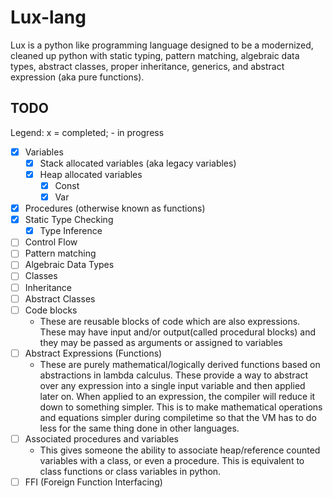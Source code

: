 # Lux-lang
Lux is a python like programming language designed to be a modernized, cleaned up python with static typing, pattern matching, algebraic data types, abstract classes, proper inheritance, generics, and abstract expression (aka pure functions).

## TODO
Legend: x = completed; - in progress<br>
* [x] Variables
    * [x] Stack allocated variables (aka legacy variables)
    * [x] Heap allocated variables
        * [x] Const
        * [x] Var
* [x] Procedures (otherwise known as functions)
* [x] Static Type Checking
    * [x] Type Inference
* [ ] Control Flow
* [ ] Pattern matching
* [ ] Algebraic Data Types
* [ ] Classes
* [ ] Inheritance
* [ ] Abstract Classes
* [ ] Code blocks
    - These are reusable blocks of code which are also expressions. 
        These may have input and/or output(called procedural blocks) and they may be passed as arguments or assigned to variables
* [ ] Abstract Expressions (Functions)
    - These are purely mathematical/logically derived functions based on abstractions in lambda calculus. These provide a way to abstract over any expression into a single input variable and then applied later on. When applied to an expression, the compiler will reduce it down to something simpler. This is to make mathematical operations and equations simpler during compiletime so that the VM has to do less for the same thing done in other languages.
* [ ] Associated procedures and variables
    - This gives someone the ability to associate heap/reference counted variables with a class, or even a procedure. This is equivalent to class functions or class variables in python.
* [ ] FFI (Foreign Function Interfacing)
